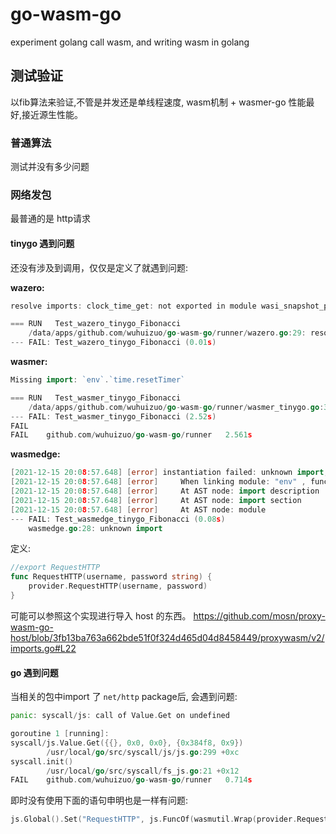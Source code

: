 # go-wasm-go

experiment golang call wasm, and writing wasm in golang

## 测试验证

以fib算法来验证,不管是并发还是单线程速度, wasm机制 + wasmer-go 性能最好,接近源生性能。


### 普通算法

测试并没有多少问题

### 网络发包

最普通的是 http请求

#### tinygo 遇到问题

还没有涉及到调用，仅仅是定义了就遇到问题:

**wazero:**
```go
resolve imports: clock_time_get: not exported in module wasi_snapshot_preview1

=== RUN   Test_wazero_tinygo_Fibonacci
    /data/apps/github.com/wuhuizuo/go-wasm-go/runner/wazero.go:29: resolve imports: clock_time_get: not exported in module wasi_snapshot_preview1
--- FAIL: Test_wazero_tinygo_Fibonacci (0.01s)
```

**wasmer:**
```go
Missing import: `env`.`time.resetTimer`

=== RUN   Test_wasmer_tinygo_Fibonacci
    /data/apps/github.com/wuhuizuo/go-wasm-go/runner/wasmer_tinygo.go:36: Missing import: `env`.`time.resetTimer`
--- FAIL: Test_wasmer_tinygo_Fibonacci (2.52s)
FAIL
FAIL    github.com/wuhuizuo/go-wasm-go/runner   2.561s
```

**wasmedge:**

```go
[2021-12-15 20:08:57.648] [error] instantiation failed: unknown import, Code: 0x62
[2021-12-15 20:08:57.648] [error]     When linking module: "env" , function name: "time.resetTimer"
[2021-12-15 20:08:57.648] [error]     At AST node: import description
[2021-12-15 20:08:57.648] [error]     At AST node: import section
[2021-12-15 20:08:57.648] [error]     At AST node: module
--- FAIL: Test_wasmedge_tinygo_Fibonacci (0.08s)
    wasmedge.go:28: unknown import
```

定义:
```go
//export RequestHTTP
func RequestHTTP(username, password string) {
    provider.RequestHTTP(username, password)
}
```

可能可以参照这个实现进行导入 host 的东西。
https://github.com/mosn/proxy-wasm-go-host/blob/3fb13ba763a662bde51f0f324d465d04d8458449/proxywasm/v2/imports.go#L22

#### go 遇到问题

当相关的包中import 了 `net/http` package后, 会遇到问题:
```go
panic: syscall/js: call of Value.Get on undefined

goroutine 1 [running]:
syscall/js.Value.Get({{}, 0x0, 0x0}, {0x384f8, 0x9})
        /usr/local/go/src/syscall/js/js.go:299 +0xc
syscall.init()
        /usr/local/go/src/syscall/fs_js.go:21 +0x12
FAIL    github.com/wuhuizuo/go-wasm-go/runner   0.714s
```

即时没有使用下面的语句申明也是一样有问题:
```go
js.Global().Set("RequestHTTP", js.FuncOf(wasmutil.Wrap(provider.RequestHTTP)))
```




